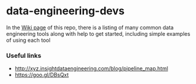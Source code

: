 # data-engineering-devs

In the [Wiki page](https://github.com/InsightDataScience/data-engineering-devs/wiki) of this repo, there is a listing of many common data engineering tools along with help to get started, including simple examples of using each tool 

### Useful links
 - http://xyz.insightdataengineering.com/blog/pipeline_map.html
 - https://goo.gl/DBsQxt


